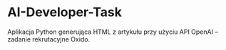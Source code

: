 # AI-Developer-Task
Aplikacja Python generująca HTML z artykułu przy użyciu API OpenAI – zadanie rekrutacyjne Oxido.
